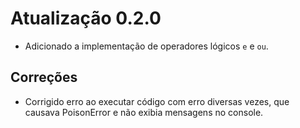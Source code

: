 # Atualização 0.2.0

- Adicionado a implementação de operadores lógicos `e` e `ou`.

## Correções

- Corrigido erro ao executar código com erro diversas vezes, que causava PoisonError e não exibia mensagens no console.

